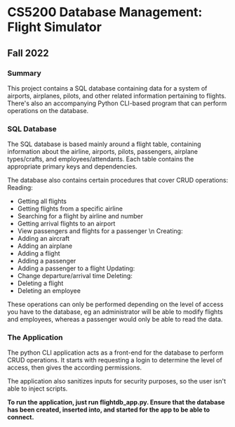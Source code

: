 # CS5200 Database Management: Flight Simulator
## Fall 2022

### Summary
This project contains a SQL database containing data for a system of airports, airplanes, pilots, and other related information pertaining to flights. There's also an accompanying Python CLI-based program that can perform operations on the database. 

### SQL Database
The SQL database is based mainly around a flight table, containing information about the airline, airports, pilots, passengers, airplane types/crafts, and employees/attendants. Each table contains the appropriate primary keys and dependencies. 

The database also contains certain procedures that cover CRUD operations:
Reading:
- Getting all flights
- Getting flights from a specific airline
- Searching for a flight by airline and number
- Getting arrival flights to an airport
- View passengers and flights for a passenger
\n Creating:
- Adding an aircraft
- Adding an airplane
- Adding a flight
- Adding a passenger
- Adding a passenger to a flight
Updating:
- Change departure/arrival time
Deleting:
- Deleting a flight
- Deleting an employee

These operations can only be performed depending on the level of access you have to the database, eg an administrator will be able to modify flights and employees, whereas a passenger would only be able to read the data. 

### The Application
The python CLI application acts as a front-end for the database to perform CRUD operations. It starts with requesting a login to determine the level of access, then gives the according permissions.

The application also sanitizes inputs for security purposes, so the user isn't able to inject scripts.

**To run the application, just run flightdb_app.py. Ensure that the database has been created, inserted into, and started for the app to be able to connect.**
